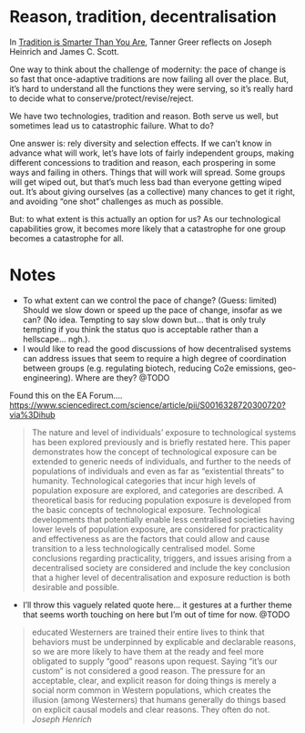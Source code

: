 # Reason, tradition, decentralisation
In [ Tradition is Smarter Than You Are](https://scholars-stage.blogspot.com/2018/08/tradition-is-smarter-than-you-are.html), Tanner Greer reflects on Joseph Heinrich and James C. Scott.

One way to think about the challenge of modernity: the pace of change is so fast that once-adaptive traditions are now failing all over the place. But, it’s hard to understand all the functions they were serving, so it’s really hard to decide what to conserve/protect/revise/reject.

We have two technologies, tradition and reason. Both serve us well, but sometimes lead us to catastrophic failure. What to do?

One answer is: rely diversity and selection effects. If we can’t know in advance what will work, let’s have lots of fairly independent groups, making different concessions to tradition and reason, each prospering in some ways and failing in others. Things that will work will spread. Some groups will get wiped out, but that’s much less bad than everyone getting wiped out. It’s about giving ourselves (as a collective) many chances to get it right, and avoiding “one shot” challenges as much as possible.

But: to what extent is this actually an option for us? As our technological capabilities grow, it becomes more likely that a catastrophe for one group becomes a catastrophe for all.

# Notes
- To what extent can we control the pace of change? (Guess: limited) Should we slow down or speed up the pace of change, insofar as we can? (No idea. Tempting to say slow down but... that is only truly tempting if you think the status quo is acceptable rather than a hellscape… ngh.).
- I would like to read the good discussions of how decentralised systems can address issues that seem to require a high degree of coordination between groups (e.g. regulating biotech, reducing Co2e emissions, geo-engineering). Where are they? @TODO  

Found this on the EA Forum….
https://www.sciencedirect.com/science/article/pii/S0016328720300720?via%3Dihub

> The nature and level of individuals’ exposure to technological systems has been explored previously and is briefly restated here. This paper demonstrates how the concept of technological exposure can be extended to generic needs of individuals, and further to the needs of populations of individuals and even as far as “existential threats” to humanity. Technological categories that incur high levels of population exposure are explored, and categories are described. A theoretical basis for reducing population exposure is developed from the basic concepts of technological exposure. Technological developments that potentially enable less centralised societies having lower levels of population exposure, are considered for practicality and effectiveness as are the factors that could allow and cause transition to a less technologically centralised model. Some conclusions regarding practicality, triggers, and issues arising from a decentralised society are considered and include the key conclusion that a higher level of decentralisation and exposure reduction is both desirable and possible.

* I’ll throw this vaguely related quote here… it gestures at a further theme that seems worth touching on here but I’m out of time for now. @TODO 

> educated Westerners are trained their entire lives to think that behaviors must be underpinned by explicable and declarable reasons, so we are more likely to have them at the ready and feel more obligated to supply “good” reasons upon request. Saying “it’s our custom” is not considered a good reason. The pressure for an acceptable, clear, and explicit reason for doing things is merely a social norm common in Western populations, which creates the illusion (among Westerners) that humans generally do things based on explicit causal models and clear reasons. They often do not.
> <cite>Joseph Henrich</cite>
<!-- #web/misc -->

<!-- {BearID:reason-tradition-decentralisation.md} -->
